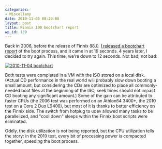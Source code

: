```yaml
---
categories:
- Miscellany
date: 2010-11-05 08:20:08
layout: post
title: Finnix 100 bootchart report
wp_id: 139
---
```

Back in 2006, before the release of Finnix 88.0, [I released a bootchart report](https://blog.finnix.org/2006/07/16/finnix-and-bootcharts/) of the boot process, and it came in at 19 seconds. 4 years later, I decided to try again. This time, we're down to 12 seconds. Not bad, not bad:
  
<!--more-->


  
[<img src="https://www.finnix.org/w/images/b/bc/2010-11-04_bootchart.png" alt="2010-11-04 bootchart" border="0" />](https://www.finnix.org/Image:2010-11-04_bootchart.png)

Both tests were completed in a VM with the ISO stored on a local disk. (Actual CD performance in the real world will probably slow down booting a small amount, but considering the CDs are optimized to place all commonly-needed boot files at the beginning of the ISO, seek times should not impact CD booting any significant amount.) Some of the gain can be attributed to faster CPUs (the 2006 test was performed on an Athlon64 3400+, the 2010 test on a Core 2 Duo L9400), but most of it is thanks to better efficiency on the Finnix side. The switch from hotplug to udev allowed many tasks to be parallelized, and "cool down" sleeps within the Finnix boot scripts were eliminated.

Oddly, the disk utilization is not being reported, but the CPU utilization tells the story: in the 2010 test, every bit of processing power is compacted together, speeding the boot process.

